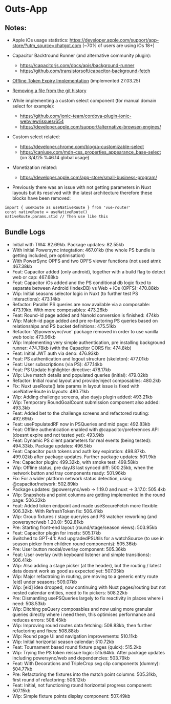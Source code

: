 # Outs-App

## Notes:

- Apple iOs usage statistics: https://developer.apple.com/support/app-store/?utm_source=chatgpt.com (~70% of users are using iOs 18+)
- Capacitor Backtround Runner (and alternative community plugin):
  - https://capacitorjs.com/docs/apis/background-runner
  - https://github.com/transistorsoft/capacitor-background-fetch
- [Offline Token Expiry Implementation](./_notes/OFFLINETOKENEXPITY.md) (implemented 27.03.25)
- [Removing a file from the git history](./_notes/REMOVEAFILEFROMGITHISTORY.md)
- While implementing a custom select component (for manual domain select for example):
  - https://github.com/ionic-team/cordova-plugin-ionic-webview/issues/654
  - https://developer.apple.com/support/alternative-browser-engines/
- Custom select related:
  - https://developer.chrome.com/blog/a-customizable-select
  - https://caniuse.com/mdn-css_properties_appearance_base-select (on 3/4/25 %46.14 global usage)
- Monetization related:
  - https://developer.apple.com/app-store/small-business-program/

- Previously there was an issue with not getting parameters in Nuxt layouts but its resolved with the latest architecture therefore these blocks have been removed:
```
import { useRoute as useNativeRoute } from 'vue-router'
const nativeRoute = useNativeRoute()
nativeRoute.params.stid // Then use like this
```



## Bundle Logs

- Initial with TW4: 82.69kb. Package updates: 82.55kb
- With initial Powersync integtation: 467.01kb (the whole PS bundle is getting included, pre optimisation)
- With PowerSync OPFS and two OPFS viewer functions (not used atm): 467.38kb
- Feat: Capacitor added (only android), together with a build flag to detect web or cap: 467.68kb
- Feat: Capacitor iOs added and the PS conditional db logic fixed to separate between Android (IndexDB) vs Web + iOs (OPFS): 470.88kb
- Wip: Initial seasons selector logic in Nuxt (to further test PS interactions): 473.14kb
- Refactor: Parallel PS queries are now available via a composable: 473.19kb. With more composables: 473.26kb
- Feat: Round-id page added and NanoId conversion is finished: 474kb
- Wip: Match-id page added and pre re-factoring PS queries based on relationships and PS bucket definitions: 475.51kb
- Refactor: '@powersync/vue' package removed in order to use vanilla web tools: 473.96kb
- Wip: Implementing very simple authentication, pre installing background runner: 474.78kb (with the Capacitor CORS fix: 474.8kb)
- Feat: Initial JWT auth via deno: 476.93kb
- Feat: PS authentication and logout structure (skeleton): 477.01kb
- Feat: User subscriptions (via PS): 477.14kb
- Feat: PS Update highlighter directive: 478.17kb
- Wip: Live match details and populated queries (initial): 479.02kb
- Refactor: Initial round layout and provide/inject composables: 480.2kb
- Fix: Nuxt useRoute() late params in layout issue is fixed with useNativeRoute in layouts: 480.71kb
- Wip: Adding challenge screens, also dayjs plugin added: 493.21kb
- Wip: Temporary RoundGoalCount submission component also added: 493.3kb
- Feat: Added bet to the challenge screens and refactored routing: 492.69kb
- Feat: usePopulatedRF now in PSQueries and mid page: 492.83kb
- Feat: Offline authentication enabled with @capacitor/preferences API (doesnt expire and not tested yet): 493.9kb
- Feat: Dynamic PS client parameters for real events (being tested): 494.33kb. Package updates: 496.5kb
- Feat: Capacitor push tokens and auth key expiration: 498.87kb. 499.02kb after package updates. Further package updates: 501.9kb
- Pre: Capacitor plugin: 499.32kb, with smoke test: 499.58kb
- Wip: Offline status, pre dayJS last synced diff: 500.25kb, when the network button and tray components ready: 501.96kb
- Fix: For a wider platform network status detection, using @capacitor/network: 502.89kb
- Package updates: @powersync/web -> 1.19.0 and nuxt -> 3.17.0: 505.4kb
- Wip: Snapshots and point columns are getting implemented in the round page: 506.32kb
- Feat: Added token endpoint and made useSecureFetch more flexible: 506.32kb. With RefreshToken fix: 506.41kb
- Wip: Group fixtures / stage queryies and PS watcher reworking (and powersync/web 1.20.0): 502.81kb
- Pre: Starting front-end layout (round/stage/season views): 503.95kb
- Feat: Capacitor plugin for insets: 505.17kb
- Switched to GPT-4.1: And upgradedPSUtils for a watchSource (to use in season picker from children round components): 505.36kb
- Pre: User button modal/overlay component: 505.36kb
- Feat: User overlay (with keyboard listener and simple transitions): 506.41kb
- Wip: Also adding a stage picker (at the header), but the routing / latest data doesnt work as good as expected yet: 507.05kb
- Wip: Major refactroing in routing, pre moving to a generic entry route [eid] under seasons: 509.07kb
- Wip: [eid] idea dropped, now continuing with Nuxt pages/routing but not nested calendar entities, need to fix pickers: 508.22kb
- Pre: Dismantling usePSQueries largely to fix reactivity in places where i need: 508.53kb
- Wip: Ditching psQuery composables and now using more granular queries directly where i need them, this optimises performance and reduces errors: 508.45kb
- Wip: Improving round routes data fetching: 508.83kb, then further refactoring and fixes: 508.88kb
- Wip: Round page UI and navigation improvements: 510.11kb
- Wip: Initial horizontal season calendar: 510.72kb
- Feat: Tournament based round fixture pages (quick): 515.2kb
- Wip: Trying the PS token reissue logic: 515.64kb. After package updates including powersync/web and dependencies: 503.79kb
- Feat: With Decorations and TripleCrop svg clip components (dummy): 504.77kb
- Pre: Refactoring the fixtures into the match point columns: 505.31kb, first round of refactoring: 506.12kb
- Feat: Initial, not functioning round horizontal progress component: 507.15kb
- Wip: Simple fixture points display component: 507.49kb